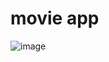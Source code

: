 # movie app

![image](https://user-images.githubusercontent.com/66513003/127877527-288c5cd5-943d-4eea-99ea-fc88c7666e65.png)
